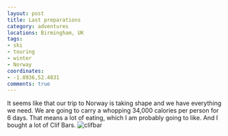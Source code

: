 ```yaml
---
layout: post
title: Last preparations
category: adventures
locations: Birmingham, UK
tags:
- ski
- touring
- winter
- Norway
coordinates:
- -1.8936,52.4831
comments: true
---
```


It seems like that our trip to Norway is taking shape and we have everything we need. We are going to carry a whopping 34,000 calories per person for 6 days. That means a lot of eating, which I am probably going to like. And I bought a lot of Clif Bars.
![clifbar](https://www.dropbox.com/s/gugwmqws6najgds/image.jpg?dl=0)
